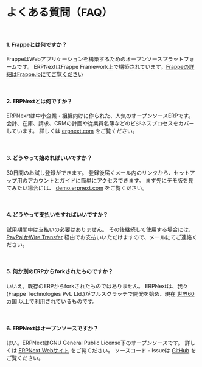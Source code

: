 # よくある質問（FAQ）

<br>

#### 1. Frappeとは何ですか？

FrappeはWebアプリケーションを構築するためのオープンソースプラットフォームです。
ERPNextはFrappe Framework上で構築されています。[Frappeの詳細はFrappe.ioにてご覧ください](https://frappe.io)

<br>

#### 2. ERPNextとは何ですか？

ERPNexrtは中小企業・組織向けに作られた、人気のオープンソースERPです。
会計、在庫、請求、CRMの計画や従業員名簿などのビジネスプロセスをカバーしています。
詳しくは [erpnext.com](https://erpnext.com) をご覧ください。

<br>

#### 3. どうやって始めればいいですか？

30日間のお試し登録ができます。
登録後届くメール内のリンクから、セットアップ用のアカウントとガイドに簡単にアクセスできます。
まず先にデモ版を見てみたい場合には、
[demo.erpnext.com](https://demo.erpnext.com)
をご覧ください。

<br>

#### 4. どうやって支払いをすればいいですか？

試用期間中は支払いの必要はありません。
その後継続して使用する場合には、
<a href="/pricing/payment">PayPalかWire Transfer</a>
経由でお支払いいただけますので、メールにてご連絡ください。

<br>

#### 5. 何か別のERPからforkされたものですか？

いいえ。既存のERPからforkされたものではありません。
ERPNextは、我々(Frappe Technologies Pvt. Ltd.)がフルスクラッチで開発を始め、現在
[世界60カ国](https://erpnext/countries)
以上で利用されているものです。

<br>

#### 6. ERPNextはオープンソースですか？

はい。ERPNextはGNU General Public License下のオープンソースです。
詳しくは
[ERPNext Webサイト](https://erpnext.com)
をご覧ください。
ソースコード・Issueは
[GitHub](https://github.com/frappe/erpnext)
をご覧ください。

<br>
